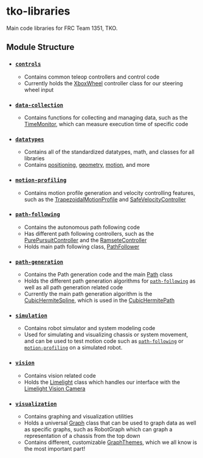 
# tko-libraries
Main code libraries for FRC Team 1351, TKO.
 
## Module Structure
 - ### [```controls```](https://github.com/MittyRobotics/tko-libraries/tree/master/controls/src/main/java/com/github/mittyrobotics/controls)
	 - Contains common teleop controllers and control code
	 - Currently holds the [XboxWheel](https://github.com/MittyRobotics/tko-libraries/blob/master/controls/src/main/java/com/github/mittyrobotics/controls/controllers/XboxWheel.java) controller class for our steering wheel input
 - ### [```data-collection```](https://github.com/MittyRobotics/tko-libraries/tree/master/data-collection/src/main/java/com/github/mittyrobotics/datacollection)
	 - Contains functions for collecting and managing data, such as the [TimeMonitor](https://github.com/MittyRobotics/tko-libraries), which can measure execution time of specific code
 -  ### [```datatypes```](https://github.com/MittyRobotics/tko-libraries/tree/master/datatypes/src/main/java/com/github/mittyrobotics/datatypes)
	 - Contains all of the standardized datatypes, math, and classes for all libraries
	 - Contains [positioning](https://github.com/MittyRobotics/tko-libraries/tree/master/datatypes/src/main/java/com/github/mittyrobotics/datatypes/positioning), [geometry](https://github.com/MittyRobotics/tko-libraries/tree/master/datatypes/src/main/java/com/github/mittyrobotics/datatypes/geometry), [motion](https://github.com/MittyRobotics/tko-libraries/tree/master/datatypes/src/main/java/com/github/mittyrobotics/datatypes/motion), and more
 -  ### [```motion-profiling```](https://github.com/MittyRobotics/tko-libraries/tree/master/motion-profiling/src/main/java/com/github/mittyrobotics/motionprofile)
	 - Contains motion profile generation and velocity controlling features, such as the [TrapezoidalMotionProfile](https://github.com/MittyRobotics/tko-libraries/blob/master/motion-profiling/src/main/java/com/github/mittyrobotics/motionprofile/TrapezoidalMotionProfile.java) and [SafeVelocityController](https://github.com/MittyRobotics/tko-libraries/blob/master/motion-profiling/src/main/java/com/github/mittyrobotics/motionprofile/SafeVelocityController.java)
 -  ### [```path-following```](https://github.com/MittyRobotics/tko-libraries/tree/master/path-following/src/main/java/com/github/mittyrobotics/path/following)
	 - Contains the autonomous path following code
	 - Has different path following controllers, such as the [PurePursuitController](https://github.com/MittyRobotics/tko-libraries/blob/master/path-following/src/main/java/com/github/mittyrobotics/path/following/controllers/PurePursuitController.java) and the [RamseteController](https://github.com/MittyRobotics/tko-libraries/blob/master/path-following/src/main/java/com/github/mittyrobotics/path/following/controllers/RamseteController.java)
	 - Holds main path following class, [PathFollower](https://github.com/MittyRobotics/tko-libraries/blob/master/path-following/src/main/java/com/github/mittyrobotics/path/following/PathFollower.java)
 -  ### [```path-generation```](https://github.com/MittyRobotics/tko-libraries/tree/master/path-generation/src/main/java/com/github/mittyrobotics/path/generation)
	 - Contains the Path generation code and the main [Path](https://github.com/MittyRobotics/tko-libraries/blob/master/path-generation/src/main/java/com/github/mittyrobotics/path/generation/paths/Path.java) class
	 - Holds the different path generation algorithms for [```path-following```](https://github.com/MittyRobotics/tko-libraries/tree/master/path-following/src/main/java/com/github/mittyrobotics/path/following) as well as all path generation related code
	 - Currently the main path generation algorithm is the [CubicHermiteSpline](https://github.com/MittyRobotics/tko-libraries/blob/master/path-generation/src/main/java/com/github/mittyrobotics/path/generation/splines/CubicHermiteSpline.java), which is used in the [CubicHermitePath](https://github.com/MittyRobotics/tko-libraries/blob/master/path-generation/src/main/java/com/github/mittyrobotics/path/generation/paths/CubicHermitePath.java)
 -  ### [```simulation```](https://github.com/MittyRobotics/tko-libraries/tree/master/simulation/src/main/java/com/github/mittyrobotics/simulation)
	 - Contains robot simulator and system modeling code
	 - Used for simulating and visualizing chassis or system movement, and can be used to test motion code such as [```path-following```](https://github.com/MittyRobotics/tko-libraries/tree/master/path-following/src/main/java/com/github/mittyrobotics/path/following) or [```motion-profiling```](https://github.com/MittyRobotics/tko-libraries/tree/master/motion-profiling/src/main/java/com/github/mittyrobotics/motionprofile) on a simulated robot.
 -  ### [```vision```](https://github.com/MittyRobotics/tko-libraries/tree/master/vision/src/main/java/com/github/mittyrobotics/vision)
	 - Contains vision related code
	 - Holds the [Limelight](https://github.com/MittyRobotics/tko-libraries/blob/master/vision/src/main/java/com/github/mittyrobotics/vision/Limelight.java) class which handles our interface with the [Limelight Vision Camera](https://limelightvision.io/)
 -  ### [```visualization```](https://github.com/MittyRobotics/tko-libraries/tree/master/visualization/src/main/java/com/github/mittyrobotics/visualization)
	 - Contains graphing and visualization utilities
	 - Holds a universal [Graph](https://github.com/MittyRobotics/tko-libraries/blob/master/visualization/src/main/java/com/github/mittyrobotics/visualization/graphs/Graph.java) class that can be used to graph data as well as specific graphs, such as RobotGraph which can graph a representation of a chassis from the top down
	 - Contains different, customizable [GraphThemes](https://github.com/MittyRobotics/tko-libraries/tree/master/visualization/src/main/java/com/github/mittyrobotics/visualization/themes), which we all know is the most important part!
